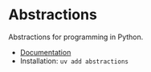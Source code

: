 # Abstractions

Abstractions for programming in Python.

- [Documentation](https://arjunguha.github.io/abstractions/)
- Installation: `uv add abstractions`

